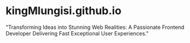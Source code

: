 # kingMlungisi.github.io
"Transforming Ideas into Stunning Web Realities: A Passionate Frontend Developer Delivering Fast Exceptional User Experiences."
